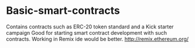 # Basic-smart-contracts
Contains contracts such as ERC-20 token standard and a Kick starter campaign
Good for starting smart contract development with such contracts.
Working in Remix ide would be better. http://remix.ethereum.org/
